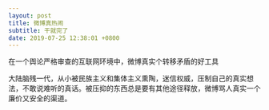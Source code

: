 ```yaml
---
layout: post
title: 微博真热闹
subtitle: 干就完了
date: 2019-07-25 12:38:01 +0800
---
```


在一个舆论严格审查的互联网环境中，微博真实个转移矛盾的好工具

大陆脑残一代，从小被民族主义和集体主义熏陶，迷信权威，压制自己的真实想法，不敢说难听的真话。被压抑的东西总是要有其他途径释放，微博骂人真实一个廉价又安全的渠道。







